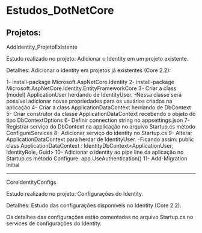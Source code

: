 # Estudos_DotNetCore
Projetos:
--------------------------------------------------------
AddIdentity_ProjetoExistente

Estudo realizado no projeto: Adicionar o Identity em um projeto existente.

Detalhes:
Adicionar o identity em projetos já existentes (Core 2.2):

1- install-package Microsoft.AspNetCore.Identity
2- install-package Microsoft.AspNetCore.Identity.EntityFrameworkCore
3- Criar a class (model) ApplicationUser herdando de IdentityUser. 
	-Nessa classe será possível adicionar novas propriedades para os usuários criados na aplicação
4- Criar a class ApplicationDataContext herdando de DbContext
5- Criar construtor da classe ApplicationDataContext recebendo o objeto do tipo DbContextOptions<ApplicationDataContext>
6- Definir connection string no appsettings.json
7- Registrar serviço do DbContext na applicação no arquivo Startup.cs método ConfigureServices
8- Adicionar serviço do identity no Startup.cs
9- Alterar ApplicationDataContext para herdar de IdentityUser.
	-Ficando assim: public class ApplicationDataContext : IdentityDbContext<ApplicationUser, IdentityRole<Guid>, Guid>
10- Adicionar o identity ao pipe line da aplicação no Startup.cs método Configure: app.UseAuthentication()
11- Add-Migration Initial

--------------------------------------------------------
CoreIdentityConfigs

Estudo realizado no projeto: Configurações do Identity.

Detalhes:
Estudo das configurações disponíveis no Identity (Core 2.2).

Os detalhes das configurações estão comentadas no arquivo Startup.cs no services de configurações do Identity.
